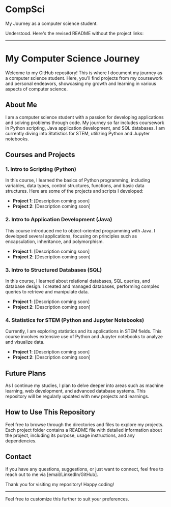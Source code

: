 # CompSci
My Journey as a computer science student.

Understood. Here's the revised README without the project links:

---

# My Computer Science Journey

Welcome to my GitHub repository! This is where I document my journey as a computer science student. Here, you'll find projects from my coursework and personal endeavors, showcasing my growth and learning in various aspects of computer science.

## About Me

I am a computer science student with a passion for developing applications and solving problems through code. My journey so far includes coursework in Python scripting, Java application development, and SQL databases. I am currently diving into Statistics for STEM, utilizing Python and Jupyter notebooks.

## Courses and Projects

### 1. Intro to Scripting (Python)
In this course, I learned the basics of Python programming, including variables, data types, control structures, functions, and basic data structures. Here are some of the projects and scripts I developed:
- **Project 1**: [Description coming soon]
- **Project 2**: [Description coming soon]

### 2. Intro to Application Development (Java)
This course introduced me to object-oriented programming with Java. I developed several applications, focusing on principles such as encapsulation, inheritance, and polymorphism.
- **Project 1**: [Description coming soon]
- **Project 2**: [Description coming soon]

### 3. Intro to Structured Databases (SQL)
In this course, I learned about relational databases, SQL queries, and database design. I created and managed databases, performing complex queries to retrieve and manipulate data.
- **Project 1**: [Description coming soon]
- **Project 2**: [Description coming soon]

### 4. Statistics for STEM (Python and Jupyter Notebooks)
Currently, I am exploring statistics and its applications in STEM fields. This course involves extensive use of Python and Jupyter notebooks to analyze and visualize data.
- **Project 1**: [Description coming soon]
- **Project 2**: [Description coming soon]

## Future Plans
As I continue my studies, I plan to delve deeper into areas such as machine learning, web development, and advanced database systems. This repository will be regularly updated with new projects and learnings.

## How to Use This Repository
Feel free to browse through the directories and files to explore my projects. Each project folder contains a README file with detailed information about the project, including its purpose, usage instructions, and any dependencies.

## Contact
If you have any questions, suggestions, or just want to connect, feel free to reach out to me via [email/LinkedIn/GitHub].

Thank you for visiting my repository! Happy coding!

---

Feel free to customize this further to suit your preferences.
